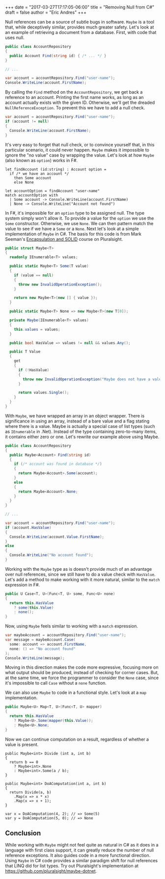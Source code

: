 +++
date = "2017-03-27T17:17:05-06:00"
title = "Removing Null from C#"
draft = false
author = "Eric Andres"
+++

Null references can be a source of subtle bugs in software. `Maybe` is a tool that, while deceptively similar, provides
much greater safety. Let's look at an example of retrieving a document from a database. First, with code that uses null.

<!--more-->

```csharp
public class AccountRepository
{
  public Account Find(string id) { /* ... */ }
}

// ...

var account = accountRepository.Find("user-name");
Console.WriteLine(account.FirstName);
```

By calling the `Find` method on the `AccountRepository`, we get back a reference to an account. Printing the first name works, as long as an account actually exists with the given ID. Otherwise, we'll get the dreaded `NullReferenceException`. To prevent this we
have to add a null check.

```csharp
var account = accountRepository.Find("user-name");
if (account != null) 
{
  Console.WriteLine(account.FirstName);
}
```

It's very easy to forget that null check, or to convince yourself that, in this particular scenario, it could never
happen. `Maybe` makes it impossible to ignore the "no value" case by wrapping the value. Let's look at how `Maybe` (also known as `option`) works in F#.

```
let findAccount (id:string) : Account option = 
  if /* we have an account */
    then Some account
    else None

let accountOption = findAccount "user-name"
match accountOption with
  | Some account -> Console.WriteLine(account.FirstName)
  | None -> Console.WriteLine("Account not found")
```

In F#, it's impossible for an `option` type to be assigned null. The type system simply won't allow it. To provide a value for the `option` we use the `Some` constructor. Otherwise, we use `None`. We can then pattern match the value to see if we have a `Some` or a `None`. Next let's look at a simple implementation of `Maybe` in C#. The basis for this code is from Mark Seeman's [Encapsulation and SOLID](https://app.pluralsight.com/player?course=encapsulation-solid&author=mark-seemann&name=encapsulation-solid-m2-encapsulation&clip=18&mode=live) course on Pluralsight.

```csharp
public struct Maybe<T>
{
  readonly IEnumerable<T> values;

  public static Maybe<T> Some(T value)
  {
    if (value == null)
    {
      throw new InvalidOperationException();
    }

    return new Maybe<T>(new [] { value });
  }

  public static Maybe<T> None => new Maybe<T>(new T[0]);

  private Maybe(IEnumerable<T> values)
  {
    this.values = values;
  }

  public bool HasValue => values != null && values.Any();

  public T Value
  {
    get
    {
      if (!HasValue)
      {
        throw new InvalidOperationException("Maybe does not have a value");
      }

      return values.Single();
    }
  }
}
```

With `Maybe`, we have wrapped an array in an object wrapper. There is significance in using an array, instead of a bare
value and a flag stating where there is a value. Maybe is actually a special case of list types (such as `IEnumerable`
in .Net). Instead of the type containing zero-to-many items, it contains either zero or one. Let's rewrite our example
above using Maybe.

```csharp
public class AccountRepository
{
  public Maybe<Account> Find(string id) 
  {
    if (/* account was found in database */) 
    {
      return Maybe<Account>.Some(account);
    }
    else
    {
      return Maybe<Account>.None;
    }
  }
}

// ...

var account = accountRepository.Find("user-name");
if (account.HasValue) 
{
  Console.WriteLine(account.Value.FirstName);
}
else
{
  Console.WriteLine("No account found");
}
```

Working with the `Maybe` type as is doesn't provide much of an advantage over null references, since we still have to do a value check
with `HasValue`. Let's add a method to make working with it more natural, similar to the `match` expression in F#.

```csharp
public U Case<T, U>(Func<T, U> some, Func<U> none)
{
  return this.HasValue
    ? some(this.Value)
    : none();
}
```

Now, using `Maybe` feels similar to working with a `match` expression.

```csharp
var maybeAccount = accountRepository.Find("user-name");
var message = maybeAccount.Case(
  some: account => account.FirstName,
  none: () => "No account found"
);
Console.WriteLine(message);
```

Moving in this direction makes the code more expressive, focusing more on what output should be produced, instead of checking
for corner cases. But, at the same time, we force the programmer to consider the `None` case, since it's impossible to
call `Case` without a `none` function.

We can also use `Maybe` to code in a functional style. Let's look at a `map` implementation.

```csharp
public Maybe<U> Map<T, U>(Func<T, U> mapper)
{
  return this.HasValue 
    ? Maybe<U>.Some(mapper(this.Value));
    : Maybe<U>.None;
}
```

Now we can continue computation on a result, regardless of whether a value is present.

```
public Maybe<int> Divide (int a, int b)
{
  return b == 0
    ? Maybe<int>.None
    : Maybe<int>.Some(a / b);
}

public Maybe<int> DoAComputation(int a, int b)
{
  return Divide(a, b)
    .Map(x => x * x)
    .Map(x => x + 1);
}

var x = DoAComputation(4, 2); // => Some(5)
var y = DoAComputation(5, 0); // => None
```

## Conclusion

While working with `Maybe` might not feel quite as natural in C# as it does in a language with first class support, it
can greatly reduce the number of null reference exceptions. It also guides code in a more functional direction. Using
`Maybe` in C# code provides a similar paradigm shift for null references that LINQ did for list types. Try out
Pluralsight's implementation at https://github.com/pluralsight/maybe-dotnet.


